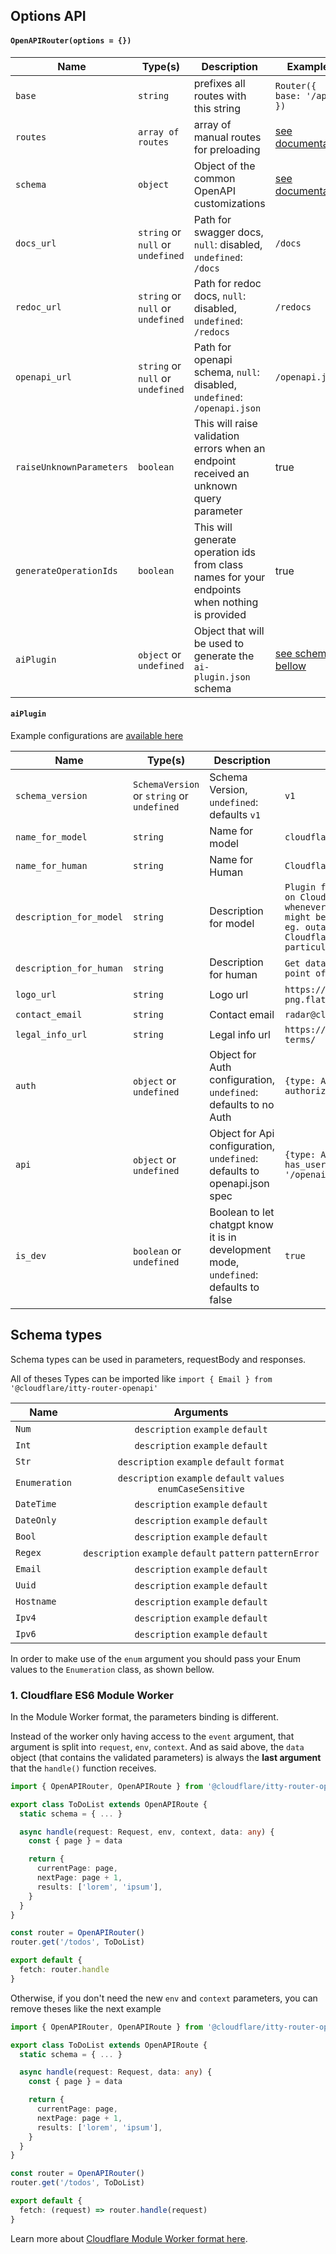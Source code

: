 ## Options API

#### `OpenAPIRouter(options = {})`

| Name                     | Type(s)                           | Description                                                                                   | Examples                                                                   |
| ------------------------ | --------------------------------- | --------------------------------------------------------------------------------------------- | -------------------------------------------------------------------------- |
| `base`                   | `string`                          | prefixes all routes with this string                                                          | `Router({ base: '/api' })`                                                 |
| `routes`                 | `array of routes`                 | array of manual routes for preloading                                                         | [see documentation](https://github.com/kwhitley/itty-router#manual-routes) |
| `schema`                 | `object`                          | Object of the common OpenAPI customizations                                                   | [see documentation](#4-core-openapi-schema-customizations)                 |
| `docs_url`               | `string` or `null` or `undefined` | Path for swagger docs, `null`: disabled, `undefined`: `/docs`                                 | `/docs`                                                                    |
| `redoc_url`              | `string` or `null` or `undefined` | Path for redoc docs, `null`: disabled, `undefined`: `/redocs`                                 | `/redocs`                                                                  |
| `openapi_url`            | `string` or `null` or `undefined` | Path for openapi schema, `null`: disabled, `undefined`: `/openapi.json`                       | `/openapi.json`                                                            |
| `raiseUnknownParameters` | `boolean`                         | This will raise validation errors when an endpoint received an unknown query parameter        | true                                                                       |
| `generateOperationIds`   | `boolean`                         | This will generate operation ids from class names for your endpoints when nothing is provided | true                                                                       |
| `aiPlugin`               | `object` or `undefined`           | Object that will be used to generate the `ai-plugin.json` schema                              | [see schema bellow](#aiplugin)                                             |

#### `aiPlugin`

Example configurations are [available here](#openai-plugin-support)

| Name                    | Type(s)                                    | Description                                                                           | Examples                                                                                                                                                                                                                   |
| ----------------------- | ------------------------------------------ | ------------------------------------------------------------------------------------- | -------------------------------------------------------------------------------------------------------------------------------------------------------------------------------------------------------------------------- |
| `schema_version`        | `SchemaVersion` or `string` or `undefined` | Schema Version, `undefined`: defaults `v1`                                            | `v1`                                                                                                                                                                                                                       |
| `name_for_model`        | `string`                                   | Name for model                                                                        | `cloudflare_radar`                                                                                                                                                                                                         |
| `name_for_human`        | `string`                                   | Name for Human                                                                        | `Cloudflare Radar API`                                                                                                                                                                                                     |
| `description_for_model` | `string`                                   | Description for model                                                                 | `Plugin for retrieving the data based on Cloudflare Radar's data. Use it whenever a user asks something that might be related to Internet usage, eg. outages, Internet traffic, or Cloudflare Radar's data in particular.` |
| `description_for_human` | `string`                                   | Description for human                                                                 | `Get data insights from Cloudflare's point of view.`                                                                                                                                                                       |
| `logo_url`              | `string`                                   | Logo url                                                                              | `https://cdn-icons-png.flaticon.com/512/5969/5969044.png`                                                                                                                                                                  |
| `contact_email`         | `string`                                   | Contact email                                                                         | `radar@cloudflare.com`                                                                                                                                                                                                     |
| `legal_info_url`        | `string`                                   | Legal info url                                                                        | `https://www.cloudflare.com/website-terms/`                                                                                                                                                                                |
| `auth`                  | `object` or `undefined`                    | Object for Auth configuration, `undefined`: defaults to no Auth                       | `{type: AuthType.USER_HTTP, authorization_type: 'bearer'}`                                                                                                                                                                 |
| `api`                   | `object` or `undefined`                    | Object for Api configuration, `undefined`: defaults to openapi.json spec              | `{type: APIType.OPENAPI, has_user_authentication: false, url: '/openai.json'}`                                                                                                                                             |
| `is_dev`                | `boolean` or `undefined`                   | Boolean to let chatgpt know it is in development mode, `undefined`: defaults to false | `true`                                                                                                                                                                                                                     |

## Schema types

Schema types can be used in parameters, requestBody and responses.

All of theses Types can be imported like `import { Email } from '@cloudflare/itty-router-openapi'`

| Name          |                           Arguments                            |
| ------------- | :------------------------------------------------------------: |
| `Num`         |               `description` `example` `default`                |
| `Int`         |               `description` `example` `default`                |
| `Str`         |           `description` `example` `default` `format`           |
| `Enumeration` | `description` `example` `default` `values` `enumCaseSensitive` |
| `DateTime`    |               `description` `example` `default`                |
| `DateOnly`    |               `description` `example` `default`                |
| `Bool`        |               `description` `example` `default`                |
| `Regex`       |   `description` `example` `default` `pattern` `patternError`   |
| `Email`       |               `description` `example` `default`                |
| `Uuid`        |               `description` `example` `default`                |
| `Hostname`    |               `description` `example` `default`                |
| `Ipv4`        |               `description` `example` `default`                |
| `Ipv6`        |               `description` `example` `default`                |

In order to make use of the `enum` argument you should pass your Enum values to the `Enumeration` class, as shown
bellow.




### 1. Cloudflare ES6 Module Worker

In the Module Worker format, the parameters binding is different.

Instead of the worker only having access to the `event` argument, that argument is split
into `request`, `env`, `context`.
And as said above, the `data` object (that contains the validated parameters) is always the **last argument** that
the `handle()`
function receives.

```ts
import { OpenAPIRouter, OpenAPIRoute } from '@cloudflare/itty-router-openapi'

export class ToDoList extends OpenAPIRoute {
  static schema = { ... }

  async handle(request: Request, env, context, data: any) {
    const { page } = data

    return {
      currentPage: page,
      nextPage: page + 1,
      results: ['lorem', 'ipsum'],
    }
  }
}

const router = OpenAPIRouter()
router.get('/todos', ToDoList)

export default {
  fetch: router.handle
}
```

Otherwise, if you don't need the new `env` and `context` parameters, you can remove theses like the next example

```ts
import { OpenAPIRouter, OpenAPIRoute } from '@cloudflare/itty-router-openapi'

export class ToDoList extends OpenAPIRoute {
  static schema = { ... }

  async handle(request: Request, data: any) {
    const { page } = data

    return {
      currentPage: page,
      nextPage: page + 1,
      results: ['lorem', 'ipsum'],
    }
  }
}

const router = OpenAPIRouter()
router.get('/todos', ToDoList)

export default {
  fetch: (request) => router.handle(request)
}
```

Learn more
about [Cloudflare Module Worker format here](https://developers.cloudflare.com/workers/runtime-apis/fetch-event#syntax-module-worker).

